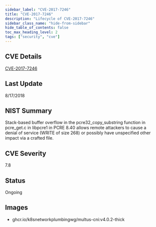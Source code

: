 ```yaml
---
sidebar_label: "CVE-2017-7246"
title: "CVE-2017-7246"
description: "Lifecycle of CVE-2017-7246"
sidebar_class_name: "hide-from-sidebar"
hide_table_of_contents: false
toc_max_heading_level: 2
tags: ["security", "cve"]
---
```


## CVE Details

[CVE-2017-7246](https://nvd.nist.gov/vuln/detail/CVE-2017-7246)

## Last Update

8/17/2018

## NIST Summary

Stack-based buffer overflow in the pcre32_copy_substring function in pcre_get.c in libpcre1 in PCRE 8.40 allows remote
attackers to cause a denial of service (WRITE of size 268) or possibly have unspecified other impact via a crafted file.

## CVE Severity

7.8

## Status

Ongoing

## Images

- ghcr.io/k8snetworkplumbingwg/multus-cni:v4.0.2-thick
